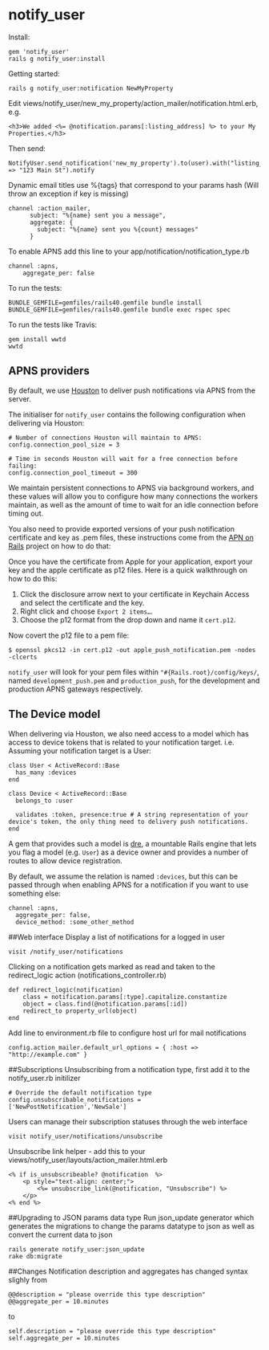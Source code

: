 notify_user
===========


Install:
```
gem 'notify_user'
rails g notify_user:install
```

Getting started:
```
rails g notify_user:notification NewMyProperty
```

Edit views/notify_user/new_my_property/action_mailer/notification.html.erb, e.g.
```
<h3>We added <%= @notification.params[:listing_address] %> to your My Properties.</h3>
```

Then send:
```
NotifyUser.send_notification('new_my_property').to(user).with("listing_address" => "123 Main St").notify
```
Dynamic email titles use %{tags} that correspond to your params hash (Will throw an exception if key is missing)
```
channel :action_mailer,
      subject: "%{name} sent you a message",
      aggregate: {
        subject: "%{name} sent you %{count} messages"
      }
```


To enable APNS add this line to your app/notification/notification_type.rb
```
channel :apns,
	aggregate_per: false
```

To run the tests:
```
BUNDLE_GEMFILE=gemfiles/rails40.gemfile bundle install
BUNDLE_GEMFILE=gemfiles/rails40.gemfile bundle exec rspec spec
```

To run the tests like Travis:
```
gem install wwtd
wwtd
```

## APNS providers
By default, we use [Houston](https://github.com/nomad/houston/) to deliver push notifications via APNS from the server.

The initialiser for `notify_user` contains the following configuration when delivering via Houston:
```
# Number of connections Houston will maintain to APNS:
config.connection_pool_size = 3

# Time in seconds Houston will wait for a free connection before failing:
config.connection_pool_timeout = 300
```

We maintain persistent connections to APNS via background workers, and these values will allow you to configure how many connections the workers maintain, as well as the amount of time to wait for an idle connection before timing out.

You also need to provide exported versions of your push notification certificate and key as .pem files, these instructions come from the [APN on Rails](https://github.com/PRX/apn_on_rails) project on how to do that:

Once you have the certificate from Apple for your application, export your key
and the apple certificate as p12 files. Here is a quick walkthrough on how to do this:

1. Click the disclosure arrow next to your certificate in Keychain Access and select the certificate and the key.
2. Right click and choose `Export 2 items…`.
3. Choose the p12 format from the drop down and name it `cert.p12`.

Now covert the p12 file to a pem file:

    $ openssl pkcs12 -in cert.p12 -out apple_push_notification.pem -nodes -clcerts

`notify_user` will look for your pem files within `"#{Rails.root}/config/keys/`, named `development_push.pem` and `production_push`, for the development and production APNS gateways respectively.

## The Device model

When delivering via Houston, we also need access to a model which has access to device tokens that is related to your notification target. i.e. Assuming your notification target is a User:

```
class User < ActiveRecord::Base
  has_many :devices
end

class Device < ActiveRecord::Base
  belongs_to :user

  validates :token, presence:true # A string representation of your device's token, the only thing need to delivery push notifications.
end
```

A gem that provides such a model is [dre](https://github.com/Papercloud/dre), a mountable Rails engine that lets you flag a model (e.g. `User`) as a device owner and provides a number of routes to allow device registration.

By default, we assume the relation is named `:devices`, but this can be passed through when enabling APNS for a notification if you want to use something else:

```
channel :apns,
  aggregate_per: false,
  device_method: :some_other_method
```

##Web interface
Display a list of notifications for a logged in user
```
visit /notify_user/notifications
```
Clicking on a notification gets marked as read and taken to the redirect_logic action (notifications_controller.rb)
```
def redirect_logic(notification)
	class = notification.params[:type].capitalize.constantize
	object = class.find(@notification.params[:id])
	redirect_to property_url(object)
end
```
Add line to environment.rb file to configure host url for mail notifications
```
config.action_mailer.default_url_options = { :host => "http://example.com" }
```

##Subscriptions
Unsubscribing from a notification type, first add it to the notify_user.rb initilizer
```
# Override the default notification type
config.unsubscribable_notifications = ['NewPostNotification','NewSale']
```
Users can manage their subscription statuses through the web interface
```
visit notify_user/notifications/unsubscribe
```
Unsubscribe link helper - add this to your views/notify_user/layouts/action_mailer.html.erb
```
<% if is_unsubscribeable? @notification  %>
	<p style="text-align: center;">
		<%= unsubscribe_link(@notification, "Unsubscribe") %>
	</p>
<% end %>
```

##Upgrading to JSON params data type
Run json_update generator which generates the migrations to change the params datatype to json as well as convert the current data to json
```
rails generate notify_user:json_update
rake db:migrate
```

##Changes
Notification description and aggregates has changed syntax slighly from
```
@@description = "please override this type description"
@@aggregate_per = 10.minutes
```
to
```
self.description = "please override this type description"
self.aggregate_per = 10.minutes
```

